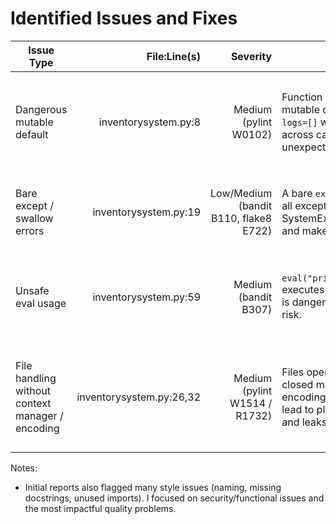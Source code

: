 # Identified Issues and Fixes

| Issue Type | File:Line(s) | Severity | Description | Suggested Fix |
|---|---:|---:|---|---|
| Dangerous mutable default | inventorysystem.py:8 | Medium (pylint W0102) | Function `addItem` used a mutable default argument `logs=[]` which is shared across calls and can lead to unexpected state. | Change default to `None` and create a new list inside the function (e.g., `if logs is None: logs = []`). Use snake_case naming (`add_item`). |
| Bare except / swallow errors | inventorysystem.py:19 | Low/Medium (bandit B110, flake8 E722) | A bare `except:` silently ignores all exceptions (including SystemExit/KeyboardInterrupt) and makes debugging difficult. | Catch specific exceptions (e.g., `except KeyError:`) and log the error. Avoid swallowing exceptions. |
| Unsafe eval usage | inventorysystem.py:59 | Medium (bandit B307) | `eval("print('eval used')")` executes arbitrary code which is dangerous and a security risk. | Remove `eval` usage or replace with `ast.literal_eval` if evaluating trusted literals; in this case replace with a safe logging call. |
| File handling without context manager / encoding | inventorysystem.py:26,32 | Medium (pylint W1514 / R1732) | Files opened with `open()` and closed manually; no explicit encoding specified which may lead to platform differences and leaks if exception occurs. | Use `with open(filename, 'r', encoding='utf-8') as f:` and `json.load`/`json.dump` to safely handle files and specify encoding. |

Notes:
- Initial reports also flagged many style issues (naming, missing docstrings, unused imports). I focused on security/functional issues and the most impactful quality problems.
